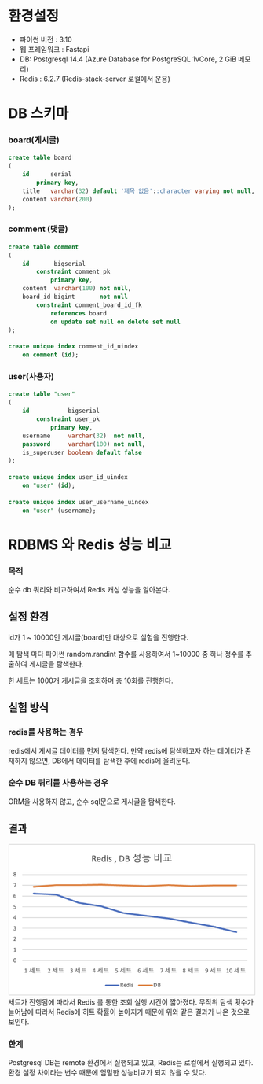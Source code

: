 # 환경설정

- 파이썬 버전 : 3.10
- 웹 프레임워크 : Fastapi
- DB: Postgresql 14.4 (Azure Database for PostgreSQL 1vCore, 2 GiB 메모리)
- Redis : 6.2.7 (Redis-stack-server 로컬에서 운용)

# DB 스키마

### board(게시글)

```sql
create table board
(
    id      serial
        primary key,
    title   varchar(32) default '제목 없음'::character varying not null,
    content varchar(200)
);
```

### comment (댓글)

```sql
create table comment
(
    id       bigserial
        constraint comment_pk
            primary key,
    content  varchar(100) not null,
    board_id bigint       not null
        constraint comment_board_id_fk
            references board
            on update set null on delete set null
);

create unique index comment_id_uindex
    on comment (id);
```

### user(사용자)

```sql
create table "user"
(
    id           bigserial
        constraint user_pk
            primary key,
    username     varchar(32)  not null,
    password     varchar(100) not null,
    is_superuser boolean default false
);

create unique index user_id_uindex
    on "user" (id);

create unique index user_username_uindex
    on "user" (username);
```

# RDBMS 와 Redis 성능 비교

### 목적

순수 db 쿼리와 비교하여서 Redis 캐싱 성능을 알아본다.

## 설정 환경

id가 1 ~ 10000인 게시글(board)만 대상으로 실험을 진행한다. 

매 탐색 마다 파이썬 random.randint 함수를 사용하여서 1~10000 중 하나 정수를 추출하여 게시글을 탐색한다.

한 세트는 1000개 게시글을 조회하며 총 10회를 진행한다.

## 실험 방식

### redis를 사용하는 경우

 redis에서 게시글 데이터를 먼저 탐색한다. 만약 redis에 탐색하고자 하는 데이터가 존재하지 않으면, DB에서 데이터를 탐색한 후에 redis에 올려둔다. 

### 순수 DB 쿼리를 사용하는 경우

ORM을 사용하지 않고, 순수 sql문으로 게시글을 탐색한다.  

## 결과
![redis_vs_db](./redis_vs_db.png)
세트가 진행됨에 따라서 Redis 를 통한 조회 실행 시간이 짧아졌다. 무작위 탐색 횟수가 늘어남에 따라서 Redis에 히트 확률이 높아지기 때문에 위와 같은 결과가 나온 것으로 보인다. 

### 한계

Postgresql DB는 remote 환경에서 실행되고 있고, Redis는 로컬에서 실행되고 있다. 환경 설정 차이라는 변수 때문에 엄밀한 성능비교가 되지 않을 수 있다.
